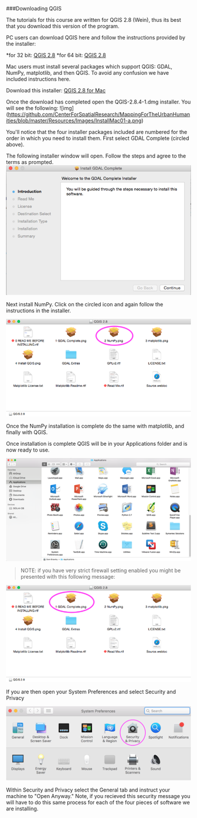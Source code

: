 ###Downloading QGIS

The tutorials for this course are written for QGIS 2.8 (Wein), thus its best that you download this version of the program. 

PC users can download QGIS here and follow the instructions provided by the installer:

*for 32 bit: [QGIS 2.8](http://qgis.org/downloads/QGIS-OSGeo4W-2.8.9-1-Setup-x86.exe)
*for 64 bit: [QGIS 2.8](http://qgis.org/downloads/QGIS-OSGeo4W-2.8.9-1-Setup-x86_64.exe)

Mac users must install several packages which support QGIS: GDAL, NumPy, matplotlib, and then QGIS. To avoid any confusion we have included instructions here. 

Download this installer: [QGIS 2.8 for Mac](http://www.kyngchaos.com/files/software/qgis/QGIS-2.8.4-1.dmg)

Once the download has completed open the QGIS-2.8.4-1.dmg installer. You will see the following: 
 ![img]
 (https://github.com/CenterForSpatialResearch/MappingForTheUrbanHumanities/blob/master/Resources/Images/InstallMac01-a.png)

 You'll notice that the four installer packages included are numbered for the order in which you need to install them. First select GDAL Complete (circled above). 

 The following installer window will open. Follow the steps and agree to the terms as prompted. 
  ![img](https://github.com/CenterForSpatialResearch/MappingForTheUrbanHumanities/blob/master/Resources/Images/InstallMac05.png)
 
Next install NumPy. Click on the circled icon and again follow the instructions in the installer. 

 ![img](https://github.com/CenterForSpatialResearch/MappingForTheUrbanHumanities/blob/master/Resources/Images/InstallMac01-b.png)

 Once the NumPy installation is complete do the same with matplotlib, and finally with QGIS. 

 Once installation is complete QGIS will be in your Applications folder and is now ready to use. 

 ![img](https://github.com/CenterForSpatialResearch/MappingForTheUrbanHumanities/blob/master/Resources/Images/InstallMac11.png)

 >NOTE: if you have very strict firewall setting enabled you might be presented with this following message: 

  ![img](https://github.com/CenterForSpatialResearch/MappingForTheUrbanHumanities/blob/master/Resources/Images/InstallMac01-a.png)

 If you are then open your System Preferences and select Security and Privacy

  ![img](https://github.com/CenterForSpatialResearch/MappingForTheUrbanHumanities/blob/master/Resources/Images/InstallMac03.png)

 Within Security and Privacy select the General tab and instruct your machine to "Open Anyway." Note, if you recieved this security message you will have to do this same process for each of the four pieces of software we are installing. 